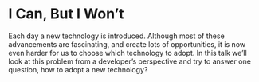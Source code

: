 I Can, But I Won’t
=====

Each day a new technology is introduced. Although most of these advancements are fascinating, and create lots of opportunities, it is now even harder for us to choose which technology to adopt. In this talk we’ll look at this problem from a developer’s perspective and try to answer one question, how to adopt a new technology?